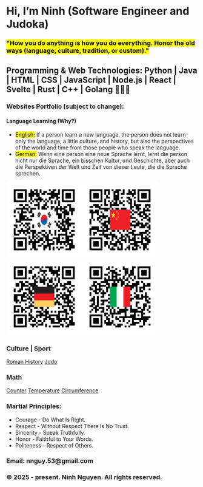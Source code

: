<head>
  <h1>Hi, I’m Ninh (Software Engineer and Judoka)</h1>
  <h3><mark>"How you do anything is how you do everything. Honor the old ways (language, culture, tradition, or custom)."</mark></h3>
</head>

<body>
  <h2>Programming & Web Technologies: Python | Java | HTML | CSS | JavaScript | Node.js | React | Svelte | Rust | C++ | Golang 🧑🏻‍💻</h2>

  <h3>Websites Portfolio (subject to change):</h3>
  <h4>Language Learning (Why?)</h4>
  <ul>
    <li><mark>English:</mark> If a person learn a new language, the person does not learn only the language, a little culture, and history, but also the perspectives of the world and time from those people who speak the language.</li>
    <li><mark>German:</mark> Wenn eine person eine neue Sprache lernt, lernt die person nicht nur die Sprache, ein bisschen Kultur, und Geschichte, aber auch die Perspektiven der Welt und Zeit von dieser Leute, die die Sprache sprechen.
    </li>
  </ul>
  <span><img src="/asset/Korea82.png" alt="QR code for Korean" height="200"><img src="/asset/Chinese86.png" alt="QR code for Chinese" height="200"><img src="/asset/Germany49.png" alt="QR code for German" height="200"><img src="/asset/Italy39.png" alt="QR code for Italian" height="200"></span>
  <h3>Culture | Sport</h3>
  <a href="https://rome01.pages.dev/">Roman History</a>
  <a href="https://judo-1jg.pages.dev/">Judo</a>
  <br>
  <h3>Math</h3>
  <a href="https://counter01.pages.dev/">Counter</a>
  <a href="https://temp-vpg.pages.dev/">Temperature</a>
  <a href="https://circle-4ot.pages.dev/">Circumference</a>
  <br>
  
  <h3>Martial Principles:</h3>
  <ul>
    <li>Courage - Do What Is Right.</li>
    <li>Respect - Without Respect There Is No Trust.</li>
    <li>Sincerity - Speak Truthfully.</li>
    <li>Honor - Faithful to Your Words.</li>
    <li>Politeness - Respect of Others.</li>
  </ul>
  
<footer>
  <h3>Email: nnguy.53@gmail.com</h3>
  <h3>&copy 2025 - present. Ninh Nguyen. All rights reserved.</h3>
</footer>

<!---
ninh-nguyen01/ninh-nguyen01 is a ✨ special ✨ repository because its `README.md` (this file) appears on your GitHub profile.
You can click the Preview link to take a look at your changes.
--->
